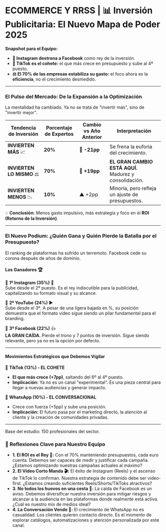 # ECOMMERCE Y RRSS | 📊 Inversión Publicitaria: El Nuevo Mapa de Poder 2025

**Snapshot para el Equipo:**

* **📸 Instagram destrona a Facebook** como rey de la inversión.
* **🚀 TikTok es el cohete:** el que más crece en presupuesto y sube al 4º puesto.
* **⚖️ El 70% de las empresas estabiliza su gasto:** el foco ahora es la **eficiencia**, no el crecimiento desmedido.

***

### El Pulso del Mercado: De la Expansión a la Optimización

La mentalidad ha cambiado. Ya no se trata de "invertir más", sino de "invertir mejor".

| Tendencia de Inversión    | Porcentaje de Expertos | Cambio vs Año Anterior | Interpretación                                         |
| ------------------------- | ---------------------- | ---------------------- | ------------------------------------------------------ |
| **INVIERTEN MÁS** 📈      | **20%**                | 🔻 **-21pp**           | Se frena la euforia del crecimiento.                   |
| **INVIERTEN LO MISMO** ⚖️ | **70%**                | 🔼 **+19pp**           | **EL GRAN CAMBIO ESTÁ AQUÍ.** Madurez y consolidación. |
| **INVIERTEN MENOS** 📉    | **10%**                | ▲ +2pp                 | Minoría, pero refleja un ajuste de presupuestos.       |

💡 **Conclusión:** Menos gasto impulsivo, más estrategia y foco en el **ROI (Retorno de la Inversión)**.

***

### El Nuevo Podium: ¿Quién Gana y Quién Pierde la Batalla por el Presupuesto?

El ranking de plataformas ha sufrido un terremoto. Facebook cede su corona después de años de dominio.

#### **Los Ganadores 🏆**

🥇 **1º Instagram (35%)** 📸\
Sube desde el 2º puesto. Es el rey indiscutible para la publicidad, capitalizando su formato visual y su alcance.

🥈 **2º YouTube (24%)** ▶️\
Sube desde el 3º. A pesar de una ligera bajada en %, su posición demuestra que el formato vídeo sigue siendo un pilar fundamental para el branding.

🥉 **3º Facebook (22%)** 👍\
**LA GRAN CAÍDA.** Pierde el trono y 7 puntos de inversión. Sigue siendo relevante, pero ya no es la opción por defecto.

***

#### **Movimientos Estratégicos que Debemos Vigilar**

🚀 **TikTok (13%) - EL COHETE**

* **El que más crece (+7pp)**, saltando del 6º al 4º puesto.
* **Implicación:** Ya no es un canal "experimental". Es una pieza central para llegar a nuevas audiencias y generar impacto.

💬 **WhatsApp (10%) - EL CONVERSACIONAL**

* Crece con fuerza (+5pp) y sube una posición.
* **Implicación:** El futuro pasa por el marketing directo, la atención al cliente y la creación de comunidades privadas.

***

Base del estudio: 150 profesionales del sector.

### 🎯 Reflexiones Clave para Nuestro Equipo

* **1. El ROI es el Rey 👑:** Con el 70% manteniendo presupuestos, cada euro cuenta. Debemos ser capaces de medir y justificar cada campaña. ¿Estamos optimizando nuestras campañas actuales al máximo?
* **2. El Vídeo Corto Manda 🎬:** El éxito de Instagram (Reels) y el ascenso de TikTok lo confirman. Nuestra estrategia de contenido debe ser video-first. ¿Estamos creando suficientes Reels/Shorts/TikToks atractivos?
* **3. No todos los huevos en una cesta 🧺:** La caída de Facebook es un aviso. Debemos diversificar nuestra inversión para mitigar riesgos y alcanzar a la audiencia en las plataformas donde realmente está activa. ¿Cuál es nuestro mix de medios ideal?
* **4. La Conversación Vende 💬:** El crecimiento de WhatsApp no es casualidad. Los clientes quieren contacto directo. Es el momento de explorar catálogos, automatizaciones y atención personalizada por este canal.
